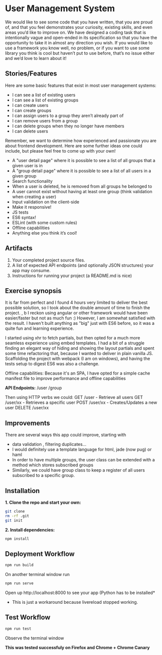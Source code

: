 # User Management System
We would like to see some code that you have written, that you are proud of, and that you feel
demonstrates your curiosity, existing skills, and even areas you’d like to improve on.
We have designed a coding task that is intentionally vague and open-ended in its specification so that you
have the opportunity to take it in almost any direction you wish. If you would like to use a framework you
know well, no problem, or if you want to use some library you think is cool but haven’t put to use before,
that’s no issue either and we’d love to learn about it!

## Stories/Features
Here are some basic features that exist in most user management systems:
- I can see a list of existing users
- I can see a list of existing groups
- I can create users
- I can create groups
- I can assign users to a group they aren’t already part of
- I can remove users from a group
- I can delete groups when they no longer have members
- I can delete users

Remember, we want to determine how experienced and passionate you are about frontend
development. Here are some further ideas one could include, but please feel free to come up with your
own!
- A "user detail page" where it is possible to see a list of all groups that a given user is in
- A "group detail page" where it is possible to see a list of all users in a given group
- Search functionality
- When a user is deleted, he is removed from all groups he belonged to
- A user cannot exist without having at least one group (think validation when creating a user)
- Input validation on the client-side
- Make it responsive!
- JS tests
- ES6 syntax!
- ESLint (with some custom rules)
- Offline capabilities
- Anything else you think it’s cool!

## Artifacts
1. Your completed project source files.
2. A list of expected API endpoints (and optionally JSON structures) your app may consume.
3. Instructions for running your project (a README.md is nice)


## Exercise synopsis

It is far from perfect and I found 4 hours very limited to deliver the best possible solution, so I took about the double amount of time to finish the project. , b
I reckon using angular or other framework would have been easier/faster but not as much fun :)
However, I am somewhat satisfied with the result. I haven't built anything as "big" just with ES6 before, so it was a quite fun and learning experience.

I started using xhr to fetch partials, but then opted for a much more seamless experience using embed templates. 
I had a bit of a struggle finding an elegant way of hiding and showing the layout partials and spent some time refactoring that, because I wanted to deliver in plain vanilla JS. Scaffolding the project with webpack (I am on windows), and having the tests setup to digest ES6 was also a challenge.

Offline capabilities: Because it's an SPA, I have opted for a simple cache manifest file to improve performance and offline capabilities 

**API Endpoints:**
/user
/group

Then using HTTP verbs we could:
GET /user - Retrieve all users
GET /user/xx - Retrieves a specific user
POST /user/xx - Creates/Updates a new user
DELETE /user/xx

## Improvements
There are several ways this app could improve, starting with 
- data validation , filtering duplicates...
- I would definitely use a template language for html, jade (now pug) or haml
- In order to have multiple groups, the user class can be extended with a method which stores subscribed groups
- Similarly, we could have group class to keep a register of all users subscribed to a specific group.


## Installation

**1. Clone the repo and start your own:**

```sh
git clone 
rm -rf .git
git init
```

**2. Install dependencies:**

```sh
npm install
```


## Deployment Workflow
```sh
npm run build 
```

On another terminal window run

```sh
npm run serve 
```

Open up http://localhost:8000 to see your app (Python has to be installed*
* This is just a workaround because livereload stopped working.

## Test Workflow
```sh
npm run test 
```

Observe the terminal window

**This was tested successfuly on Firefox and Chrome + Chrome Canary** 


